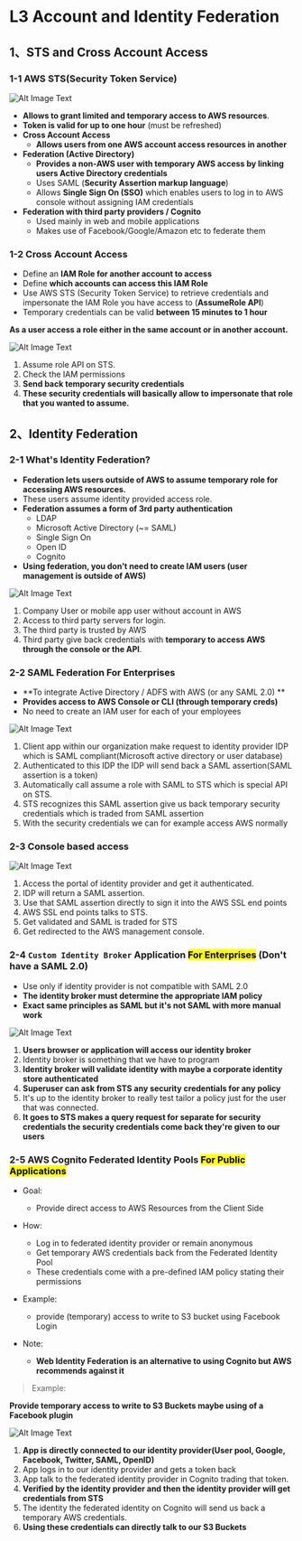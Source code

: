 # **L3 Account and Identity Federation**

## **1、STS and Cross Account Access**

### **1-1 AWS STS(Security Token Service)** 

![Alt Image Text](images/34_1.png "body image")

* **Allows to grant limited and temporary access to AWS resources**. 
* **Token is valid for up to one hour** (must be refreshed) 
* **Cross Account Access** 
	* **Allows users from one AWS account access resources in another** 
* **Federation (Active Directory)** 
	* **Provides a non-AWS user with temporary AWS access by linking users Active Directory credentials** 
	* Uses SAML (**Security Assertion markup language**) 
	* Allows **Single Sign On (SSO)** which enables users to log in to AWS console without assigning IAM credentials 
* **Federation with third party providers / Cognito** 
	* Used mainly in web and mobile applications 
	* Makes use of Facebook/Google/Amazon etc to federate them 


### **1-2 Cross Account Access** 

* Define an **IAM Role for another account to access** 
* Define **which accounts can access this IAM Role** 
* Use AWS STS (Security Token Service) to retrieve credentials and impersonate the IAM Role you have access to (**AssumeRole API**) 
* Temporary credentials can be valid **between 15 minutes to 1 hour** 


**As a user access a role either in the same account or in another account.**

![Alt Image Text](images/34_2.png "body image")

1. Assume role API on STS.
2. Check the IAM permissions 
3. **Send back temporary security credentials**
4. **These security credentials will basically allow to impersonate that role that you wanted to assume.**

## **2、Identity Federation**

### **2-1 What's Identity Federation?** 

* **Federation lets users outside of AWS to assume temporary role for accessing AWS resources.** 
* These users assume identity provided access role. 
* **Federation assumes a form of 3rd party authentication** 
	* LDAP 
	* Microsoft Active Directory (~= SAML) 
	* Single Sign On 
	* Open ID 
	* Cognito 
* **Using federation, you don't need to create IAM users (user management is outside of AWS)** 

![Alt Image Text](images/34_3.png "body image")

1. Company User or mobile app user without account in AWS
2. Access to third party servers for login.
3. The third party is trusted by AWS 
4. Third party  give back credentials with **temporary to access AWS through the console or the API**.


### **2-2 SAML Federation For Enterprises** 

* **To integrate Active Directory / ADFS with AWS (or any SAML 2.0) **
* **Provides access to AWS Console or CLI (through temporary creds)**
* No need to create an IAM user for each of your employees 

![Alt Image Text](images/34_4.png "body image")

1. Client app within our organization make request to identity provider IDP which is SAML compliant(Microsoft active directory or user database)
2.  Authenticated to this IDP the IDP will send back a SAML assertion(SAML assertion is a token)
3. Automatically call assume a role with SAML to STS which is special API on STS.
4. STS recognizes this SAML assertion give us back temporary security credentials which  is traded from SAML assertion
5. With the security credentials we can for example access AWS normally


### **2-3 Console based access**

![Alt Image Text](images/34_5.png "body image")

1. Access the portal of identity provider and get it authenticated.
2. IDP will return a SAML assertion.
3. Use that SAML assertion directly to sign it into the AWS SSL end points
4. AWS SSL end points talks to STS.
5. Get validated and SAML is traded for STS
6. Get redirected to the AWS management console.
 

### **2-4 `Custom Identity Broker` Application <mark>For Enterprises</mark>  (Don't have a SAML 2.0)**

* Use only if identity provider is not compatible with SAML 2.0 
* **The identity broker must determine the appropriate IAM policy** 
* **Exact same principles as SAML but it's not SAML with more manual work** 

![Alt Image Text](images/34_6.png "body image")

1. **Users browser or application will access our identity broker**
2. Identity broker is something that we have to program
3. **Identity broker will validate identity with maybe a corporate identity store authenticated** 
4. **Superuser can ask from STS any security credentials for any policy**
5. It's up to the identity broker to really test tailor a policy just for the user that was connected.
6. **It goes to STS makes a query request for separate for security credentials the security credentials come back they're given to our users**


### **2-5 AWS Cognito Federated Identity Pools <mark>For Public Applications</mark>**

* Goal: 
	* Provide direct access to AWS Resources from the Client Side 

* How: 
	* Log in to federated identity provider or remain anonymous 
	* Get temporary AWS credentials back from the Federated Identity Pool
	* These credentials come with a pre-defined IAM policy stating their permissions 

* Example: 
	* provide (temporary) access to write to S3 bucket using Facebook Login 

* Note: 
	* **Web Identity Federation is an alternative to using Cognito but AWS recommends against it**


> Example:

**Provide temporary access to write to S3 Buckets maybe using of a Facebook plugin**

![Alt Image Text](images/34_7.png "body image")

1. **App is directly connected to our identity provider(User pool, Google, Facebook, Twitter, SAML, OpenID)**
2. App logs in to our identity provider and gets a token back
3. App talk to the federated identity provider in Cognito trading that token.
4. **Verified by the identity provider and then the identity provider will get credentials from STS** 
5. The identity the federated identity on Cognito will send us back a temporary AWS credentials.
6. **Using these credentials can directly talk to our S3 Buckets** 

